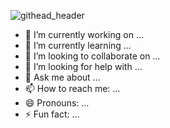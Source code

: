
![githead_header](https://user-images.githubusercontent.com/107369293/217583609-4b6d6b3d-16df-4baf-befd-ea9eff99ee4e.png)

- 🔭 I’m currently working on …
- 🌱 I’m currently learning …
- 👯 I’m looking to collaborate on …
- 🤔 I’m looking for help with …
- 💬 Ask me about …
- 📫 How to reach me: …
- 😄 Pronouns: …
- ⚡ Fun fact: …

